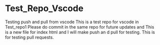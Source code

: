# Test_Repo_Vscode
Testing push and pull from vscode
This is a test repo for vscode in Test_repo1
Please do commit in the same repo for future updates and
This is a new file for index html and I will make push an d pull 
for testing.
This is for testing pull requests.